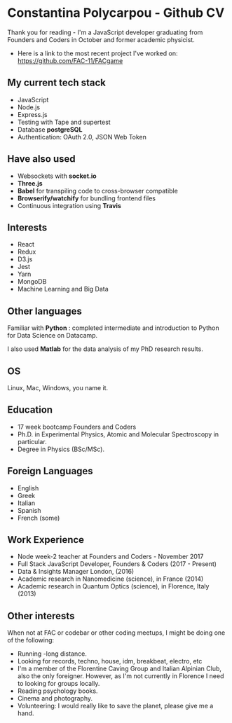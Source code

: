 # Constantina Polycarpou - Github CV

Thank you for reading - I'm a JavaScript developer graduating from Founders and Coders in October and former academic physicist.

* Here is a link to the most recent project I've worked on: https://github.com/FAC-11/FACgame

## My current tech stack
* JavaScript
* Node.js
* Express.js
* Testing with Tape and supertest
* Database __postgreSQL__
* Authentication: OAuth 2.0, JSON Web Token

## Have also used
* Websockets with __socket.io__
* __Three.js__
* __Babel__ for transpiling code to cross-browser compatible
* __Browserify/watchify__ for bundling frontend files
* Continuous integration using __Travis__

## Interests 
* React
* Redux
* D3.js
* Jest
* Yarn
* MongoDB
* Machine Learning and Big Data


## Other languages

Familiar with __Python__ : completed intermediate and introduction to Python for Data Science on Datacamp. 

I also used __Matlab__ for the data analysis of my PhD research results.


## OS
Linux, Mac, Windows, you name it.

## Education
* 17 week bootcamp Founders and Coders
* Ph.D. in Experimental Physics, Atomic and Molecular Spectroscopy in particular.
* Degree in Physics (BSc/MSc).

## Foreign Languages
* English
* Greek
* Italian 
* Spanish
* French (some)

## Work Experience
* Node week-2 teacher at Founders and Coders - November 2017
* Full Stack JavaScript Developer, Founders & Coders (2017 - Present)
* Data & Insights Manager London, (2016)
* Academic research in Nanomedicine (science), in France (2014)
* Academic research in Quantum Optics (science), in Florence, Italy (2013)

## Other interests

When not at FAC or codebar or other coding meetups, I might be doing one of the following:

* Running -long distance.
* Looking for records, techno, house, idm, breakbeat, electro, etc
* I'm a member of the Florentine Caving Group and Italian Alpinian Club, also the only foreigner. However, as I'm not currently in Florence I need to looking for groups locally.
* Reading psychology books.
* Cinema and photography.
* Volunteering: I would really like to save the planet, please give me a hand.
